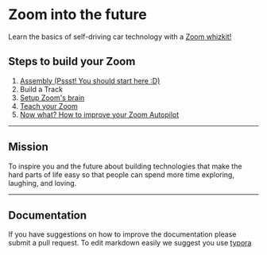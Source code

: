 # Zoom into the future

Learn the basics of self-driving car technology with a [Zoom whizkit!](https://whiz.fun)

## Steps to build your Zoom

1. [Assembly (Pssst! You should start here :D)](guide/assembly.md)
2. Build a Track
3. [Setup Zoom's brain](guide/setup.md)
4. [Teach your Zoom](guide/train.md)
5. [Now what? How to improve your Zoom Autopilot](guide/autopilot.md)

-------------------------------------------

## Mission 

To inspire you and the future about building technologies that make the hard parts of life easy so that people can spend more time exploring, laughing, and loving.

-------------------------------------------
## Documentation

If you have suggestions on how to improve the documentation please submit a pull request. To edit markdown easily we suggest you use [typora](https://typora.io)
